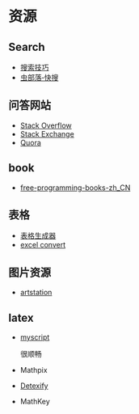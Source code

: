 # 资源

## Search

- [搜索技巧](https://www.businessweekly.com.tw/careers/blog/3002586)
- [虫部落‐快搜](https://search.chongbuluo.com/)

## 问答网站

- [Stack Overflow](http://stackoverflow.com/)
- [Stack Exchange](http://stackexchange.com/)
- [Quora](https://www.quora.com/)

## book

- [free-programming-books-zh_CN](https://github.com/justjavac/free-programming-books-zh_CN/)

## 表格

- [表格生成器](https://yelog.org/tableGenerate/)
- [excel convert](https://tabletomarkdown.com/convert-spreadsheet-to-markdown/)

## 图片资源

- [artstation](https://www.artstation.com/)

## latex

- [myscript](http://webdemo.myscript.com/views/math/index.html)

  很顺畅

- Mathpix
- [Detexify](http://detexify.kirelabs.org/classify.html)
- MathKey
